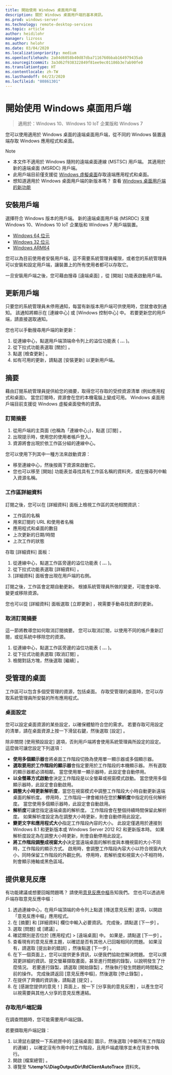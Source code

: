 ```yaml
---
title: 開始使用 Windows 桌面用戶端
description: 關於 Windows 桌面用戶端的基本資訊。
ms.prod: windows-server
ms.technology: remote-desktop-services
ms.topic: article
author: heidilohr
manager: lizross
ms.author: helohr
ms.date: 03/04/2020
ms.localizationpriority: medium
ms.openlocfilehash: 2a04d6058b40d87dba7116760bbab164979435ab
ms.sourcegitcommit: 3a3d62f938322849f81ee9ec01186b3e7ab90fe0
ms.translationtype: HT
ms.contentlocale: zh-TW
ms.lasthandoff: 04/23/2020
ms.locfileid: "80861301"
---
```

# <a name="get-started-with-the-windows-desktop-client"></a>開始使用 Windows 桌面用戶端

>適用於：Windows 10、Windows 10 IoT 企業版和 Windows 7

您可以使用適用於 Windows 桌面的遠端桌面用戶端，從不同的 Windows 裝置遠端存取 Windows 應用程式和桌面。

> [!NOTE]
> - 本文件不適用於 Windows 隨附的遠端桌面連線 (MSTSC) 用戶端。 其適用於新的遠端桌面 (MSRDC) 用戶端。
> - 此用戶端目前僅支援從 [Windows 虛擬桌面](https://aka.ms/wvd)存取遠端應用程式和桌面。
> - 想知道適用於 Windows 桌面用戶端的新版本嗎？ 查看 [Windows 桌面用戶端的新功能](windowsdesktop-whatsnew.md)

## <a name="install-the-client"></a>安裝用戶端

選擇符合 Windows 版本的用戶端。 新的遠端桌面用戶端 (MSRDC) 支援 Windows 10、Windows 10 IoT 企業版和 Windows 7 用戶端裝置。

- [Windows 64 位元](https://go.microsoft.com/fwlink/?linkid=2068602)
- [Windows 32 位元](https://go.microsoft.com/fwlink/?linkid=2098960)
- [Windows ARM64](https://go.microsoft.com/fwlink/?linkid=2098961)

您可以為目前使用者安裝用戶端，這不需要系統管理員權限，或者您的系統管理員可以安裝和設定用戶端，讓裝置上的所有使用者都可以存取它。

一旦安裝用戶端之後，您可藉由搜尋 [遠端桌面]  ，從 [開始] 功能表啟動用戶端。

## <a name="update-the-client"></a>更新用戶端

只要您的系統管理員未停用通知，每當有新版本用戶端可供使用時，您就會收到通知。 該通知將顯示在 [連線中心] 或 [Windows 控制中心] 中。 若要更新您的用戶端，請直接選取通知。

您也可以手動搜尋用戶端的新更新：

1. 從連線中心，點選用戶端頂端命令列上的溢位功能表 ( **...** )。
2. 從下拉式功能表選取 [關於]  。
3. 點選 [檢查更新]  。
4. 如有可用的更新，請點選 [安裝更新]  以更新用戶端。

## <a name="feeds"></a>摘要

藉由訂閱系統管理員提供給您的摘要，取得您可存取的受控資源清單 (例如應用程式和桌面)。 當您訂閱時，資源會在您的本機電腦上變成可用。 Windows 桌面用戶端目前支援從 Windows 虛擬桌面發佈的資源。

### <a name="subscribe-to-a-feed"></a>訂閱摘要

1. 從用戶端的主頁面 (也稱為「連線中心」)，點選 [訂閱]  。
2. 出現提示時，使用您的使用者帳戶登入。
3. 資源將會出現於依工作區分組的連線中心。

您可以使用下列其中一種方法來啟動資源：

- 移至連線中心，然後按兩下資源來啟動它。
- 您也可以移至 [開始] 功能表並尋找具有工作區名稱的資料夾，或在搜尋列中輸入資源名稱。

### <a name="workspace-details"></a>工作區詳細資料

訂閱之後，您可以在 [詳細資料] 面板上檢視工作區的其他相關資訊：

- 工作區的名稱
- 用來訂閱的 URL 和使用者名稱
- 應用程式和桌面的數目
- 上次更新的日期/時間
- 上次工作的狀態

存取 [詳細資料] 面板：

1. 從連線中心，點選工作區旁邊的溢位功能表 ( **...** )。
2. 從下拉式功能表選取 [詳細資料]  。
3. [詳細資料] 面板會出現在用戶端的右側。

訂閱之後，工作區會定期自動更新。 根據系統管理員所做的變更，可能會新增、變更或移除資源。

您也可以從 [詳細資料] 面板選取 [立即更新]  ，視需要手動尋找資源的更新。

### <a name="unsubscribe-from-a-feed"></a>取消訂閱摘要

這一節將教導您如何取消訂閱摘要。 您可以取消訂閱，以使用不同的帳戶重新訂閱，或從系統中移除您的資源。

1. 從連線中心，點選工作區旁邊的溢位功能表 ( **...** )。
2. 從下拉式功能表選取 [取消訂閱]  。
3. 檢閱對話方塊，然後選取 [繼續]  。

## <a name="managed-desktops"></a>受管理的桌面

工作區可以包含多個受管理的資源，包括桌面。 存取受管理的桌面時，您可以存取系統管理員所安裝的所有應用程式。

### <a name="desktop-settings"></a>桌面設定

您可以設定桌面資源的某些設定，以確保體驗符合您的需求。 若要存取可用設定的清單，請在桌面資源上按一下滑鼠右鍵，然後選取 [設定]  。

除非關閉 [使用預設設定]  選項，否則用戶端將會使用系統管理員所設定的設定。 這麼做可讓您設定下列選項：

- **使用多個顯示器**會將桌面工作階段切換為使用單一顯示器或多個顯示器。
- **選取要用於工作階段的顯示器**會指定要用於工作階段的本機顯示器。 所有選取的顯示器都必須相鄰。 當您使用單一顯示器時，此設定會自動停用。
- **以全螢幕方式啟動**會決定工作階段是以全螢幕或視窗模式啟動。 當您使用多個顯示器時，此設定會自動啟用。
- **調整大小時更新解析度**，當您在視窗模式中調整工作階段大小時自動更新遠端桌面的解析度。 停用時，工作階段一律會維持在您於**解析度**中指定的任何解析度。 當您使用多個顯示器時，此設定會自動啟用。
- **解析度**可讓您指定遠端桌面的解析度。 工作階段會在整個持續時間保留此解析度。 如果解析度設定為在調整大小時更新，則會自動停用此設定。
- **變更文字和應用程式大小**指定工作階段內容的大小。 此設定僅適用於連接到 Windows 8.1 和更新版本或 Windows Server 2012 R2 和更新版本時。 如果解析度設定為在調整大小時更新，則會自動停用此設定。
- **將工作階段調整成視窗大小**決定當遠端桌面的解析度與本機視窗的大小不同時，工作階段的顯示方式。 啟用時，會調整工作階段內容大小以符合視窗內大小，同時保留工作階段的外觀比例。 停用時，若解析度和視窗大小不相符時，則會顯示捲軸或黑色區域。

## <a name="provide-feedback"></a>提供意見反應

有功能建議或想要回報問題嗎？ 請使用[意見反應中樞](feedback-hub://?tabid=2&contextid=883)告知我們。 您也可以透過用戶端存取意見反應中樞：

1. 透過連線中心，在用戶端頂端的命令列上點選 [傳送意見反應]  選項，以開啟「意見反應中樞」應用程式。
2. 在 [摘要]  和 [詳細資料]  欄位中輸入必要資訊。 完成後，請點選 [下一步]  。
3. 選取 [問題]  或 [建議]  。
4. 確認類別是否位於 [應用程式]   > [遠端桌面]  中。 如果是，請點選 [下一步]  。
5. 查看現有的意見反應主題，以確認是否有其他人已回報相同的問題。 如果沒有，請選取 [提出新的錯誤]  ，然後點選 [下一步]  。
6. 在下一個頁面上，您可以提供更多資訊，以便我們協助您解決問題。 您可以撰寫更詳細的資訊、提交螢幕擷取畫面，甚至進行問題的錄製，以說明發生了什麼情況。 若要進行錄製，請選取 [開始錄製]  ，然後執行發生問題的時間點之前的操作。 完成後請返回 [意見反應中樞]，然後選取 [停止錄製]  。
7. 在提供了齊備的資訊後，請點選 [提交]  。
8. 在 [感謝您提供的意見！] 頁面上，按一下 [分享我的意見反應]  ，以產生您可以視需要與其他人分享的意見反應連結。

### <a name="access-client-logs"></a>存取用戶端記錄

在調查問題時，您可能需要用戶端記錄。

若要擷取用戶端記錄：

1. 以滑鼠右鍵按一下系統匣中的 [遠端桌面]  圖示，然後選取 [中斷所有工作階段的連線]  ，以確定沒有作用中的工作階段，且用戶端處理序並未在背景中執行。
2. 開啟 [檔案總管]  。
3. 導覽至 **%temp%\DiagOutputDir\RdClientAutoTrace** 資料夾。
